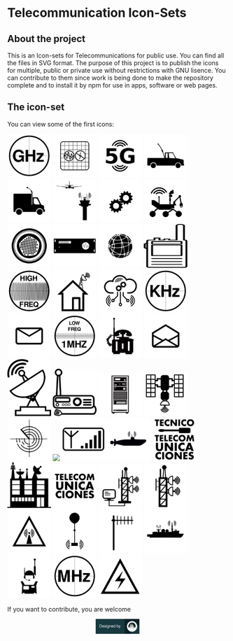 Telecommunication Icon-Sets
================

## About the project

This is an Icon-sets for Telecommunications for public use. You can find
all the files in SVG format. The purpose of this project is to publish
the icons for multiple, public or private use without restrictions with
GNU lisence. You can contribute to them since work is being done to make
the repository complete and to install it by npm for use in apps,
software or web pages.

## The icon-set

You can view some of the first icons:

<img src="svg-files/ghz.svg" width="100"/>
<img src="svg-files/faraday.svg" width="100"/>
<img src="svg-files/5g.svg" width="100"/>
<img src="svg-files/camioneta-antena.svg" width="100"/>
<img src="svg-files/camion-peque-antena.svg" width="100"/>
<img src="svg-files/comunication-airport-v1.svg" width="100"/>
<img src="svg-files/dentadas-v1.svg" width="100"/>
<img src="svg-files/explorer-robot.svg" width="100"/>
<img src="svg-files/fibra-opt-structura.svg" width="100"/>
<img src="svg-files/freq-gen.svg" width="100"/>
<img src="svg-files/global-com.svg" width="100px"/>
<img src="svg-files/handies.svg" height="100" width="100"/>
<img src="svg-files/high-freq.svg" width="100"/>
<img src="svg-files/hogar-parabola.svg" width="100"/>
<img src="svg-files/iot-v1.svg" width="100"/>
<img src="svg-files/khz.svg" width="100"/>
<img src="svg-files/letter-mensaje.svg" width="100"/>
<img src="svg-files/low-freq.svg" width="100"/>
<img src="svg-files/militar-phone.svg" width="100"/>
<img src="svg-files/open-letter-mensaje.svg" width="100"/>
<img src="svg-files/parabola.svg" width="100"/>
<img src="svg-files/radio-2l.svg" width="100"/>
<img src="svg-files/rf-rack.svg" width="100"/>
<img src="svg-files/satelite-1.svg" width="100"/>
<img src="svg-files/search-signal.svg" width="100"/>
<img src="svg-files/señal-signal.svg" width="100"/>
<img src="svg-files/signal.svg" width="100"/>
<img src="svg-files/submarine-v1.svg" width="100"/>
<img src="svg-files/TECNICO-TELECOMUNICACIONES.svg" width="100"/>
<img src="svg-files/telecom-headquarters.svg" width="100"/>
<img src="svg-files/TELECOMUNICACIONES.svg" width="100"/>
<img src="svg-files/torre-pc.svg" width="100"/>
<img src="svg-files/tower-com.svg" width="100"/>
<img src="svg-files/warning.svg" width="100"/>
<img src="svg-files/weather-ballon.svg" width="100"/>
<img src="svg-files/yagi-antena.svg" width="100"/>
<img src="svg-files/comunication-ship-v1.svg" width="100"/>
<img src="svg-files/comunication-soldier.svg" width="100"/>
<img src="svg-files/mhz.svg" width="100"/>
<img src="svg-files/precaucion-energia.svg" width="100"/>

If you want to contribute, you are welcome

<div align="center">

<a href="https://lagoleta.github.io">
<img alt="La Goleta" img src="designedby.svg" width="100"> </a>

</div>
